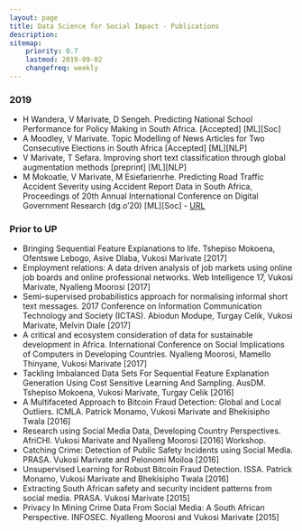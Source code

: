 ```yaml
---
layout: page
title: Data Science for Social Impact - Publications
description: 
sitemap:
    priority: 0.7
    lastmod: 2019-09-02
    changefreq: weekly
---
```


### 2019

* H Wandera, V Marivate, D Sengeh. Predicting National School Performance for Policy Making in South Africa. [Accepted] [ML][Soc]
* A Moodley, V Marivate. Topic Modelling of News Articles for Two Consecutive Elections in South Africa [Accepted] [ML][NLP]
* V Marivate, T Sefara. Improving short text classification through global augmentation methods [preprint] [ML][NLP]
* M Mokoatle, V Marivate, M Esiefarienrhe. Predicting Road Traffic Accident Severity using Accident Report Data in South Africa, Proceedings of 20th Annual International Conference on Digital Government Research (dg.o’20) [ML][Soc] - [URL](https://dl.acm.org/citation.cfm?id=3325211)

### Prior to UP

* Bringing Sequential Feature Explanations to life. Tshepiso Mokoena, Ofentswe Lebogo, Asive Dlaba, Vukosi Marivate [2017]
* Employment relations: A data driven analysis of job markets using online job boards and online professional networks. Web Intelligence 17,  Vukosi Marivate, Nyalleng Moorosi [2017]
* Semi-supervised probabilistics approach for normalising informal short text messages. 2017 Conference on Information Communication Technology and Society (ICTAS). Abiodun Modupe, Turgay Celik, Vukosi Marivate, Melvin Diale [2017]
* A critical and ecosystem consideration of data for sustainable development in Africa. International Conference on Social Implications of Computers in Developing Countries. Nyalleng Moorosi, Mamello Thinyane, Vukosi Marivate [2017]
* Tackling Imbalanced Data Sets For Sequential Feature Explanation Generation Using Cost Sensitive Learning And Sampling. AusDM. Tshepiso Mokoena, Vukosi Marivate, Turgay Celik [2016]
* A Multifaceted Approach to Bitcoin Fraud Detection: Global and Local Outliers. ICMLA. Patrick Monamo, Vukosi Marivate and Bhekisipho Twala [2016]
* Research using Social Media Data, Developing Country Perspectives. AfriCHI. Vukosi Marivate and Nyalleng Moorosi [2016] Workshop.
* Catching Crime: Detection of Public Safety Incidents using Social Media. PRASA. Vukosi Marivate and Pelonomi Moiloa [2016]
* Unsupervised Learning for Robust Bitcoin Fraud Detection. ISSA. Patrick Monamo, Vukosi Marivate and Bhekisipho Twala [2016]
* Extracting South African safety and security incident patterns from social media. PRASA.  Vukosi Marivate [2015]
* Privacy In Mining Crime Data From Social Media: A South African Perspective. INFOSEC. Nyalleng Moorosi and Vukosi Marivate [2015]
